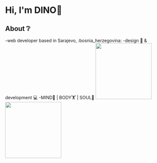 <!-- BANNER -->

<h1>Hi, I'm DINO🦕</h1>

<h2>About ❔</h2>
-web developer based in Sarajevo, :bosnia_herzegovina:
-design 🎨 & development 💻
-MIND🧠 | BODY🏋️ | SOUL🧞



<a href="https://github.com/gazibarad">
  <img height="180em" src="https://github-readme-stats.vercel.app/api?username=gazibarad&theme=buefy&show_icons=true" />
  <img height="180em" src="https://github-readme-stats.vercel.app/api/top-langs/?username=gazibarad&theme=buefy&layout=compact" />
</a>


